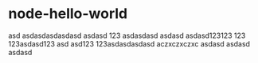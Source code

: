 # node-hello-world
asd
asdasdasdasdasd
asdasd
123
asdasdasd
asdasd
asdasd123123
123
123asdasd123
asd
asd123
123asdasdasdasd
aczxczxczxc
asdasd
asdasd
asdasd
